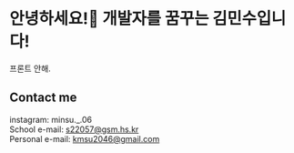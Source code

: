 # __안녕하세요!🤚 개발자를 꿈꾸는 김민수입니다!__
프론트 안해.
## __Contact me__

instagram: minsu._.06  
School e-mail: s22057@gsm.hs.kr  
Personal e-mail: kmsu2046@gmail.com  
